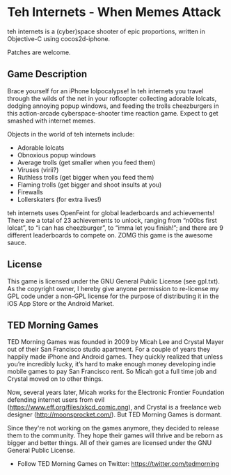 Teh Internets - When Memes Attack
=================================

teh internets is a (cyber)space shooter of epic proportions, written in Objective-C using cocos2d-iphone.

Patches are welcome.

Game Description
----------------

Brace yourself for an iPhone lolpocalypse! In teh internets you travel through the wilds of the net in your roflcopter collecting adorable lolcats, dodging annoying popup windows, and feeding the trolls cheezburgers in this action-arcade cyberspace-shooter time reaction game. Expect to get smashed with internet memes.

Objects in the world of teh internets include:

* Adorable lolcats
* Obnoxious popup windows
* Average trolls (get smaller when you feed them)
* Viruses (virii?)
* Ruthless trolls (get bigger when you feed them)
* Flaming trolls (get bigger and shoot insults at you)
* Firewalls
* Lollerskaters (for extra lives!)

teh internets uses OpenFeint for global leaderboards and achievements! There are a total of 23 achievements to unlock, ranging from “n00bs first lolcat”, to “i can has cheezburger”, to “imma let you finish!”; and there are 9 different leaderboards to compete on. ZOMG this game is the awesome sauce.

License
-------

This game is licensed under the GNU General Public License (see gpl.txt). As the copyright owner, I hereby give anyone permission to re-license my GPL code under a non-GPL license for the purpose of distributing it in the iOS App Store or the Android Market.

TED Morning Games
---------------

TED Morning Games was founded in 2009 by Micah Lee and Crystal Mayer out of their San Francisco studio apartment. For a couple of years they happily made iPhone and Android games. They quickly realized that unless you’re incredibly lucky, it’s hard to make enough money developing indie mobile games to pay San Francisco rent. So Micah got a full time job and Crystal moved on to other things.

Now, several years later, Micah works for the Electronic Frontier Foundation defending internet users from evil (https://www.eff.org/files/xkcd_comic.png), and Crystal is a freelance web designer (http://moonsprocket.com/). But TED Morning Games is dormant.

Since they're not working on the games anymore, they decided to release them to the community. They hope their games will thrive and be reborn as bigger and better things. All of their games are licensed under the GNU General Public License.

* Follow TED Morning Games on Twitter: https://twitter.com/tedmorning

